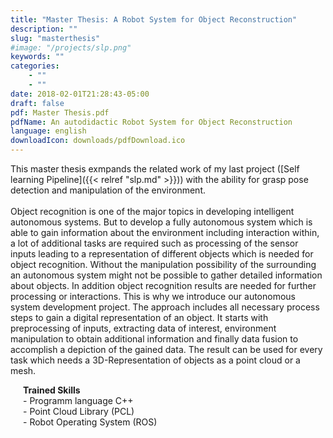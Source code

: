 ```yaml
---
title: "Master Thesis: A Robot System for Object Reconstruction"
description: ""
slug: "masterthesis"
#image: "/projects/slp.png"
keywords: ""
categories: 
    - ""
    - ""
date: 2018-02-01T21:28:43-05:00
draft: false
pdf: Master Thesis.pdf
pdfName: An autodidactic Robot System for Object Reconstruction
language: english
downloadIcon: downloads/pdfDownload.ico
---
```

This master thesis exmpands the related work of my last project ([Self learning Pipeline]({{< relref "slp.md" >}})) with the ability for grasp pose detection and manipulation of the environment.
<br>
<br>
Object recognition is one of the major topics in developing intelligent autonomous
systems. But to develop a fully autonomous system which is able to gain information
about the environment including interaction within, a lot of additional tasks
are required such as processing of the sensor inputs leading to a representation of
different objects which is needed for object recognition. Without the manipulation
possibility of the surrounding an autonomous system might not be possible to gather
detailed information about objects. In addition object recognition results are needed
for further processing or interactions.
This is why we introduce our autonomous system development project. The approach
includes all necessary process steps to gain a digital representation of an object.
It starts with preprocessing of inputs, extracting data of interest, environment
manipulation to obtain additional information and finally data fusion to accomplish
a depiction of the gained data. The result can be used for every task which needs a
3D-Representation of objects as a point cloud or a mesh.

<div style="text-indent:20px;"><b>Trained Skills</b></div>
<div style="text-indent:20px;">- Programm language C++</div>
<div style="text-indent:20px;">- Point Cloud Library (PCL)</div>
<div style="text-indent:20px;">- Robot Operating System (ROS)</div>